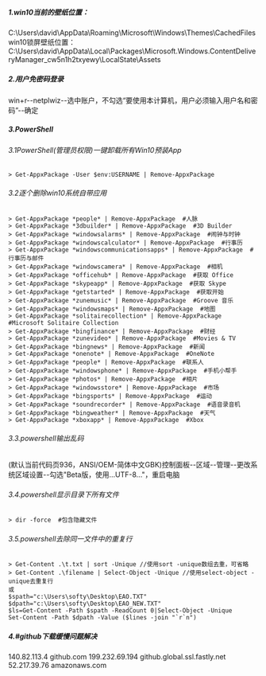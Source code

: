 ##### 1.win10当前的壁纸位置：
C:\Users\david\AppData\Roaming\Microsoft\Windows\Themes\CachedFiles
win10锁屏壁纸位置：
C:\Users\david\AppData\Local\Packages\Microsoft.Windows.ContentDeliveryManager_cw5n1h2txyewy\LocalState\Assets

##### 2.用户免密码登录

win+r--netplwiz--选中账户，不勾选“要使用本计算机，用户必须输入用户名和密码”--确定

##### 3.PowerShell

###### 3.1PowerShell(管理员权限)一键卸载所有Win10预装App

`> Get-AppxPackage -User $env:USERNAME | Remove-AppxPackage`

###### 3.2逐个删除win10系统自带应用

```
> Get-AppxPackage *people* | Remove-AppxPackage  #人脉
> Get-AppxPackage *3dbuilder* | Remove-AppxPackage  #3D Builder
> Get-AppxPackage *windowsalarms* | Remove-AppxPackage  #闹钟与时钟
> Get-AppxPackage *windowscalculator* | Remove-AppxPackage  #行事历
> Get-AppxPackage *windowscommunicationsapps* | Remove-AppxPackage  #行事历与邮件
> Get-AppxPackage *windowscamera* | Remove-AppxPackage  #相机
> Get-AppxPackage *officehub* | Remove-AppxPackage  #获取 Office
> Get-AppxPackage *skypeapp* | Remove-AppxPackage  #获取 Skype
> Get-AppxPackage *getstarted* | Remove-AppxPackage  #获取开始
> Get-AppxPackage *zunemusic* | Remove-AppxPackage  #Groove 音乐
> Get-AppxPackage *windowsmaps* | Remove-AppxPackage  #地图
> Get-AppxPackage *solitairecollection* | Remove-AppxPackage  #Microsoft Solitaire Collection
> Get-AppxPackage *bingfinance* | Remove-AppxPackage  #财经
> Get-AppxPackage *zunevideo* | Remove-AppxPackage  #Movies & TV
> Get-AppxPackage *bingnews* | Remove-AppxPackage  #新闻
> Get-AppxPackage *onenote* | Remove-AppxPackage  #OneNote
> Get-AppxPackage *people* | Remove-AppxPackage  #联系人
> Get-AppxPackage *windowsphone* | Remove-AppxPackage  #手机小帮手
> Get-AppxPackage *photos* | Remove-AppxPackage  #相片
> Get-AppxPackage *windowsstore* | Remove-AppxPackage  #市场
> Get-AppxPackage *bingsports* | Remove-AppxPackage  #运动
> Get-AppxPackage *soundrecorder* | Remove-AppxPackage  #语音录音机
> Get-AppxPackage *bingweather* | Remove-AppxPackage  #天气
> Get-AppxPackage *xboxapp* | Remove-AppxPackage  #Xbox
```

###### 3.3.powershell输出乱码

(默认当前代码页936，ANSI/OEM-简体中文GBK)控制面板--区域--管理--更改系统区域设置--勾选"Beta版，使用...UTF-8..."，重启电脑

###### 3.4.powershell显示目录下所有文件 

 `> dir -force  #包含隐藏文件`

###### 3.5.powershell去除同一文件中的重复行

```
> Get-Content .\t.txt | sort -Unique //使用sort -unique数组去重，可省略
> Get-Content .\filename | Select-Object -Unique //使用select-object -unique去重复行
或
$spath="c:\Users\softy\Desktop\EAO.TXT"
$dpath="c:\Users\softy\Desktop\EAO_NEW.TXT"
$ls=Get-Content -Path $spath -ReadCount 0|Select-Object -Unique
Set-Content -Path $dpath -Value ($lines -join "`r`n")
```

##### 4.#github下载缓慢问题解决

140.82.113.4 github.com
199.232.69.194 github.global.ssl.fastly.net
52.217.39.76 amazonaws.com